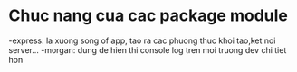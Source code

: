 # Chuc nang cua cac package module
-express: la xuong song of app, tao ra cac phuong thuc khoi tao,ket noi server...
-morgan: dung de hien thi console log tren moi truong dev chi tiet hon